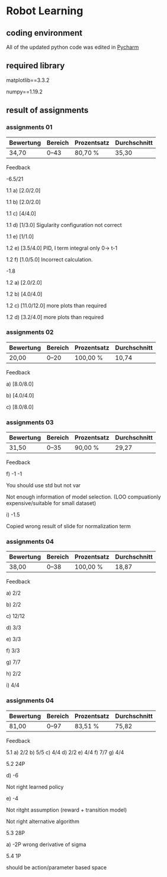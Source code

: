 # Robot Learning
## coding environment
All of the updated python code was edited in [Pycharm](https://www.jetbrains.com/pycharm/download/#section=windows)

## required library

matplotlib==3.3.2

numpy==1.19.2

## result of assignments
### assignments 01

| Bewertung  | Bereich | Prozentsatz  | Durchschnitt |
| ------------- | ------------- | ------------- | ------------- |
| 34,70  | 0–43  | 80,70 % | 35,30 |

Feedback

-6.5/21

1.1 a) [2.0/2.0]

1.1 b) [2.0/2.0]

1.1 c) [4/4.0]

1.1 d) [1/3.0] Sigularity configuration not correct

1.1 e) [1/1.0]

1.2 e) [3.5/4.0] PID, I term integral only 0-> t-1 

1.2 f) [1.0/5.0] Incorrect calculation.

-1.8

1.2 a)  [2.0/2.0]  

1.2 b)  [4.0/4.0]

1.2 c)  [11.0/12.0]   more plots than required

1.2 d) [3.2/4.0]  more plots than required

### assignments 02

| Bewertung  | Bereich | Prozentsatz  | Durchschnitt |
| ------------- | ------------- | ------------- | ------------- |
| 20,00  | 0–20  | 100,00 % | 10,74 |

Feedback

a) [8.0/8.0]


b) [4.0/4.0]


c) [8.0/8.0]

### assignments 03

| Bewertung  | Bereich | Prozentsatz  | Durchschnitt |
| ------------- | ------------- | ------------- | ------------- |
| 31,50  | 0–35  | 90,00 % | 29,27 |

Feedback

f) -1 -1

You should use std but not var

Not enough information of model selection. (LOO compuationly expensive/suitable for small dataset)

i) -1.5

Copied wrong result of slide for normalization term

### assignments 04

| Bewertung  | Bereich | Prozentsatz  | Durchschnitt |
| ------------- | ------------- | ------------- | ------------- |
| 38,00  | 0–38  | 100,00 % | 18,87 |

Feedback

a)  2/2

b)  2/2

c)  12/12

d)  3/3

e)  3/3

f)  3/3 

g) 7/7 

h) 2/2

i) 4/4

### assignments 04

| Bewertung  | Bereich | Prozentsatz  | Durchschnitt |
| ------------- | ------------- | ------------- | ------------- |
| 81,00  | 0–97  | 83,51 % | 75,82 |

Feedback

5.1
a) 2/2
b) 5/5
c) 4/4
d) 2/2
e) 4/4
f) 7/7
g) 4/4

5.2 24P

d) -6

Not right learned policy

e) -4

Not ritght assumption (reward + transition model)

Not right alternative algorithm

5.3 28P

a) -2P wrong derivative of sigma

5.4 1P

should be action/parameter based space
